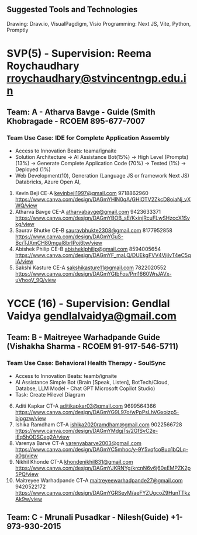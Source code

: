 ## Suggested Tools and Technologies
Drawing: Draw.io, VisualPagdigm, Visio
Programming: Next JS, Vite, Python, Promptly


# SVP(5) - Supervision: Reema Roychaudhary rroychaudhary@stvincentngp.edu.in
## Team: A - Atharva Bavge - Guide (Smith Khobragade - RCOEM 895-677-7007 
### Team Use Case: IDE for Complete Application Assembly
- Access to Innovation Beats: teama/ignaite
- Solution Architecture -> AI Assistance Bot(15%) -> High Level (Prompts)(13%) -> Generate Complete Application Code (70%) -> Tested (1%) -> Deployed (1%)
- Web Development(10), Generation (Language JS or framework Next JS) Databricks, Azure Open AI, 
1. Kevin Beji CE-A kevinbeji1997@gmail.com 9718862960 https://www.canva.com/design/DAGmYHlN0qA/GHlOTV2ZkcD8oiaNj_vXWQ/view
2. Atharva Bavge CE-A atharvabavge@gmail.com 9423633371 https://www.canva.com/design/DAGmYBOB_sE/KxinjRcuFLwSHzccX1Svkg/view
3. Saurav Bhutke CE-B sauravbhukte2308@gmail.com 8177952858 https://www.canva.com/design/DAGmYGuS-Bc/TJXmCH80mgal8brIPoj6tw/view
4. Abishek Philip CE-B abisheklphilip@gmail.com 8594005654 https://www.canva.com/design/DAGmYF_maLQ/DUEkgFVV4VjilvT4eC5qiA/view
5. Sakshi Kasture CE-A sakshikasture11@gmail.com 7822020552 https://www.canva.com/design/DAGmYGtbFos/Pm1660WnJAVx-uVhooV_9Q/view

# YCCE (16) - Supervision: Gendlal Vaidya gendlalvaidya@gmail.com
## Team: B - Maitreyee Warhadpande Guide (Vishakha Sharma - RCOEM 91-917-546-5711)
### Team Use Case: Behavioral Health Therapy - SoulSync
- Access to Innovation Beats: teamb/ignaite
- AI Assistance Simple Bot (Brain [Speak, Listen], BotTech/Cloud, Databse, LLM Model - Chat GPT Microsoft Copilot Studio)
- Task: Create Hilevel Diagram
6. Aditi Kapkar CT-A 	aditikapkar03@gmail.com 9699564366 https://www.canva.com/design/DAGmYG9L97o/wPpPsLhVGxoizp5-bjpgzw/view
7. Ishika Ramdham 	CT-A 	ishika2020ramdham@gmail.com	9022566728 https://www.canva.com/design/DAGmYMdgjTs/2GfSvC2e-iEq5hODSCeg2A/view
8. Varenya Barve CT-A  varenyabarve2003@gmail.com https://www.canva.com/design/DAGmYC5mhoc/y-9Y5vqfcoBuq1bQLq-a0g/view
9. Nikhil Khonde CT-A  khondenikhil831@gmail.com https://www.canva.com/design/DAGmYJKRNYg/krcnN6v6j60eEMPZK2p5PQ/view
10. Maitreyee Warhadpande CT-A maitreyeewarhadpande27@gmail.com 9420522172 https://www.canva.com/design/DAGmYGRSeyM/aeFYZUgcoZ9HunTTkzAk9w/view

## Team: C - Mrunali Pusadkar - Nilesh(Guide) +1-973-930-2015
### Team Use Case: Digitalize Electronic Health Record (Types)
- Access to Innovation Beats: teamc/ignaite
- Database, NLP, SQL, Databricks, Azure OpenAI - OCR/ Python Library/ Image to Text/ Content Understanding, Databricks, API
11. Mrunali Pusadkar CT-B	mrunalipusadkar03@gmail.com	8412051090 https://www.canva.com/design/DAGmYWevZdo/hwF-GbulFNVzSSpvQ9jhSg/view
12. Akshay Gulhane CT-B	gulhaneakshay55@gmail.com	8605209125 https://www.canva.com/design/DAGmYQrq3ns/dVQzO28QrK2y_2jfylglcA/view
13. Yogendra Bhavsar	CT-B	bhavsaryogendra201@gmail.com	7620465482 https://www.canva.com/design/DAGmYfYtPLs/BNqhFHq_UClVhO6ltTRn5w/view
14. Vishal Rathod CT-B	vishalrathod0811@gmail.com	9075576888 https://www.canva.com/design/DAGmYR8zcdw/iEbchoFUtc9n0qQrpV3J6g/view

## Team: D - Atharva Jibhakate - Nilesh (Guide) +1-973-930-2015
### Team Use Case: Personalized Mobile App Travel Door2Door Itinerary
- Access to Innovation Beats: teamd/ignaite
- Mobile/Web App(10), BackendAPI(10), Database Store(20), Data Analytics AI/ML(40), Visualization(20)
- Oracle Apex, Database, API, LLM, Databricks, Azure OpenAI, Promptly Agents
15. Yachana Mahant CT-A  yachanamahant@gmail.com	9765334656 https://www.canva.com/design/DAGmYU0KWvA/ei2PjSYt4btrlOXlxEJq4w/view
16. Atharva Jibhakate (YCCE) atharv.jibhkate25@gmail.com 8767782210 https://www.canva.com/design/DAGmYSyUoZM/xMNL-t0ufS8wMhn4x5vyHA/view
17. Prajwal Potfode	AIDS-A	potfodeprajwal@gmail.com	7709978454 https://www.canva.com/design/DAGmYa5xOvg/iazsooS2Zzp4ol7T67qvFA/view
18. Purva Thote	CT-B	purvathote@gmail.com 9423102323 https://www.canva.com/design/DAGmYSJle3E/WExQJg_zg7HKZwSDAruOfw/view

## Team: E - Divyani Pendam - Anand Sir (Guide) +1-203-550-7824
### Team Use Case: Location Demographics - Based Restaurant Business Recommendation
- Snow Flake: Database, SnowPark Python, Java, Scala, Streamlit Visualization, Cortex AI/ML
- Access to Innovation Beats: teame/ignaite
- Input()
19. Divyani Pendam YCCE CT divyanivpendam@gmail.com 9307596687
20. Shriraj Pandhare YCCE CT pandhareshriraj@gmail.com 9156005003
21. Mahesh Shastrakar YCCE CT mvshastrakar@gmail.com 7666831050
22. Om Rahudkar (IgnAite Intern) OmRahudkar@gmail.com 8857800548

#### Options
1) Model Off the Shelf. Augument knowledge on the Fly. $
2) Retrival Augmented Generation (RAG) - Vector Index (Knowledge) $$
3) FineTune - Type of Cat 5% (Pre-Trained - Animal 95%) $$$
4) Continued Pre-Trained (Pre-Trained - Animal 95% - 5% New Animals) $$$$
5) Pre-Training (Train from Scratch) $$$$$
